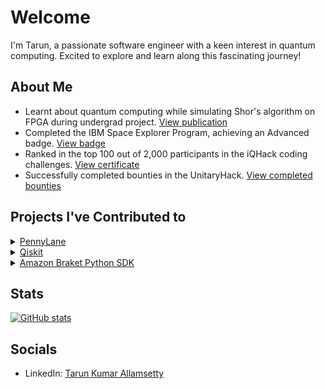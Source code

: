 # Welcome

I'm Tarun, a passionate software engineer with a keen interest in quantum computing. Excited to explore and learn along this fascinating journey!

## About Me

- Learnt about quantum computing while simulating Shor's algorithm on FPGA during undergrad project. [View publication](https://ieeexplore.ieee.org/document/9807860)
- Completed the IBM Space Explorer Program, achieving an Advanced badge. [View badge](https://www.credly.com/badges/28fb91b1-077d-45e3-8f1a-77a383ee392c/public_url)
- Ranked in the top 100 out of 2,000 participants in the iQHack coding challenges. [View certificate](https://cloud.pennylane.ai/profiles/ob/certificates/permalink/1cd1d437-e93c-4455-acd0-b9738e61cd67)
- Successfully completed bounties in the UnitaryHack. [View completed bounties](https://unitaryhack.dev/hackers/tarun-kumar07/)

## Projects I've Contributed to

<details>
<summary><a href="https://github.com/PennyLaneAI/pennylane" target="_blank">PennyLane</a></summary>

- Enhanced the testing framework by implementing `assert_equal` in [PR #5780](https://github.com/PennyLaneAI/pennylane/pull/5780). This feature provides detailed explanations for operator differences, improving debugging.
- Implemented `QutritChannel` functionality in [PR #5793](https://github.com/PennyLaneAI/pennylane/pull/5793) to support noise models for qutrits in quantum computing simulations.
- Improved shot sampling efficiency with `shots.bins()` in [PR #5433](https://github.com/PennyLaneAI/pennylane/pull/5433), optimizing performance.

</details>

<details>
<summary><a href="https://github.com/Qiskit/qiskit" target="_blank">Qiskit</a></summary>

- Contributed to fixing [Issue #12106](https://github.com/Qiskit/qiskit/issues/12106), addressing `synth_cnot_count_full_pmh` for synthesizing linear reversible circuits.

</details>

<details>
<summary><a href="https://github.com/amazon-braket/amazon-braket-sdk-python" target="_blank">Amazon Braket Python SDK</a></summary>

- Resolved [Issue #603](https://github.com/amazon-braket/amazon-braket-sdk-python/issues/603) by handling conflicts with `FreeParameter` names and OpenQASM reserved keywords in [PR #999](https://github.com/amazon-braket/amazon-braket-sdk-python/pull/999).

</details>

## Stats
[![GitHub stats](https://github-readme-stats.vercel.app/api?username=Tarun-Kumar07&show_icons=true&theme=radical)](https://github.com/Tarun-Kumar07/Tarun-Kumar07)

## Socials
- LinkedIn: [Tarun Kumar Allamsetty](https://www.linkedin.com/in/tarun-kumar-allamsetty/)
